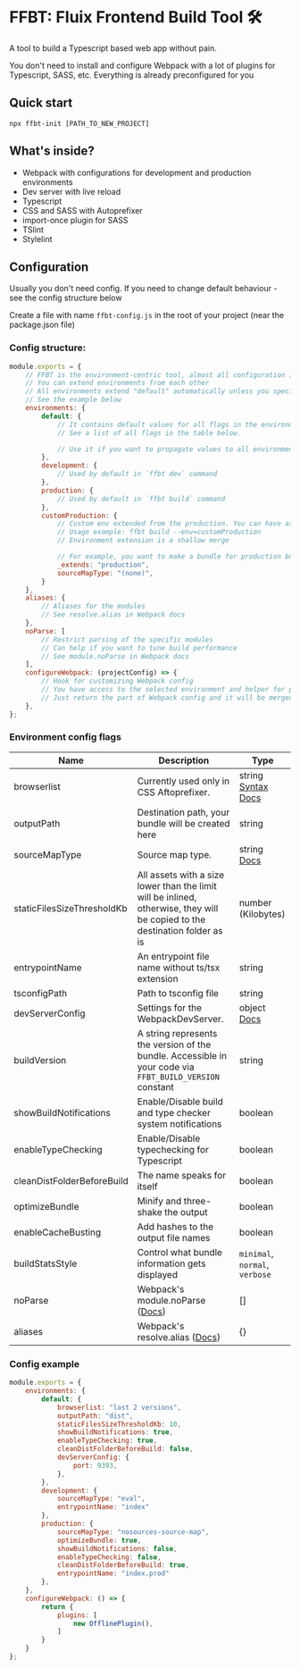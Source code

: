 # FFBT: Fluix Frontend Build Tool 🛠

A tool to build a Typescript based web app without pain.

You don't need to install and configure Webpack with a lot of plugins for Typescript, SASS, etc. 
Everything is already preconfigured for you

## Quick start
```shell script
npx ffbt-init [PATH_TO_NEW_PROJECT]
```

## What's inside?
- Webpack with configurations for development and production environments
- Dev server with live reload
- Typescript
- CSS and SASS with Autoprefixer
- import-once plugin for SASS
- TSlint
- Stylelint

## Configuration
Usually you don't need config. If you need to change default behaviour - see the config structure below

Create a file with name `ffbt-config.js` in the root of your project (near the package.json file)
### Config structure:
```javascript
module.exports = {
    // FFBT is the environment-centric tool, almost all configuration is described in environments
    // You can extend environments from each other
    // All environments extend "default" automatically unless you specify "_extends" property.
    // See the example below
    environments: {
        default: {
            // It contains default values for all flags in the environment.
            // See a list of all flags in the table below.

            // Use it if you want to propagate values to all environments
        },
        development: {
            // Used by default in `ffbt dev` command
        },
        production: {
            // Used by default in `ffbt build` command
        },
        customProduction: {
            // Custom env extended from the production. You can have as many custom envs as you need
            // Usage example: ffbt build --env=customProduction
            // Environment extension is a shallow merge

            // For example, you want to make a bundle for production but without source maps
            _extends: "production",
            sourceMapType: "(none)",
        }
    },
    aliases: {
        // Aliases for the modules
        // See resolve.alias in Webpack docs
    },
    noParse: [
        // Restrict parsing of the specific modules
        // Can help if you want to tune build performance
        // See module.noParse in Webpack docs
    ],
    configureWebpack: (projectConfig) => {
        // Hook for customizing Webpack config
        // You have access to the selected environment and helper for path calculation
        // Just return the part of Webpack config and it will be merged with the main config automatically
    },
};
```

### Environment config flags
Name | Description | Type
--- | --- | ---
browserlist |  Currently used only in CSS Aftoprefixer. | string [Syntax Docs](https://github.com/browserslist/browserslist#full-list)
outputPath | Destination path, your bundle will be created here | string
sourceMapType | Source map type. | string [Docs](https://webpack.js.org/configuration/devtool/#devtool)
staticFilesSizeThresholdKb | All assets with a size lower than the limit will be inlined, otherwise, they will be copied to the destination folder as is | number (Kilobytes)
entrypointName | An entrypoint file name without ts/tsx extension | string
tsconfigPath | Path to tsconfig file | string
devServerConfig | Settings for the WebpackDevServer. | object [Docs](https://webpack.js.org/configuration/dev-server/)
buildVersion | A string represents the version of the bundle. Accessible in your code via `FFBT_BUILD_VERSION` constant | string
showBuildNotifications | Enable/Disable build and type checker system notifications | boolean
enableTypeChecking | Enable/Disable typechecking for Typescript | boolean
cleanDistFolderBeforeBuild | The name speaks for itself | boolean
optimizeBundle | Minify and three-shake the output | boolean
enableCacheBusting | Add hashes to the output file names | boolean
buildStatsStyle | Control what bundle information gets displayed  | `minimal`, `normal`, `verbose`
noParse | Webpack's module.noParse ([Docs](https://webpack.js.org/configuration/module/#modulenoparse))| []
aliases | Webpack's resolve.alias ([Docs](https://webpack.js.org/configuration/resolve/#resolvealias)) | {}

### Config example
```javascript
module.exports = {
    environments: {
        default: {
            browserlist: "last 2 versions",
            outputPath: "dist",
            staticFilesSizeThresholdKb: 10,
            showBuildNotifications: true,
            enableTypeChecking: true,
            cleanDistFolderBeforeBuild: false,
            devServerConfig: {
                port: 9393,
            },
        },
        development: {
            sourceMapType: "eval",
            entrypointName: "index"
        },
        production: {
            sourceMapType: "nosources-source-map",
            optimizeBundle: true,
            showBuildNotifications: false,
            enableTypeChecking: false,
            cleanDistFolderBeforeBuild: true,
            entrypointName: "index.prod"
        },
    },
    configureWebpack: () => {
        return {
            plugins: [
                new OfflinePlugin(),
            ]
        }
    }
};
```
